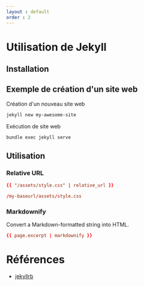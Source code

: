 ```yaml
---
layout : default
order : 2
---
```


# Utilisation de Jekyll

## Installation 

<!-- TODO : Procédure d'installation de Jekyll -->

## Exemple de création d'un site web 

Création d'un nouveau site web

```bash
jekyll new my-awesome-site

```

Exécution de site web

```bash
bundle exec jekyll serve
```

## Utilisation 

### Relative URL

```conf
{{ "/assets/style.css" | relative_url }}

/my-baseurl/assets/style.css

```

### Markdownify

Convert a Markdown-formatted string into HTML.

```conf
{{ page.excerpt | markdownify }}
```

# Références
- [jekyllrb](https://jekyllrb.com/)